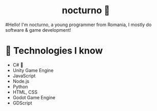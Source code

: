 <h1 align="center">nocturno 👋</h1>

#Hello! I'm nocturno, a young programmer from Romania, I mostly do software & game development!

# 📀 Technologies I know 
* C# 👑
* Unity Game Engine
* JavaScript
* Node.js
* Python
* HTML, CSS
* Godot Game Engine
* GDScript
